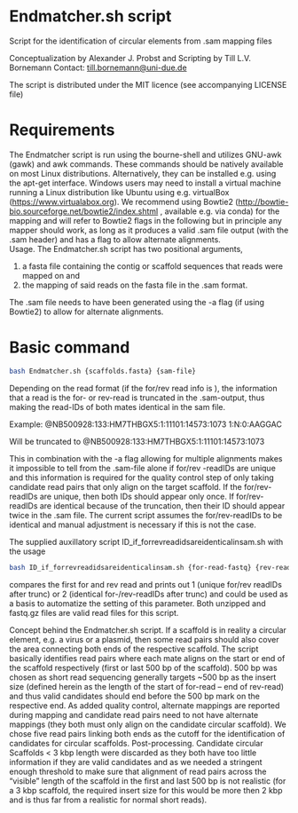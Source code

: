 # Endmatcher.sh script

Script for the identification of circular elements from .sam mapping files

Conceptualization by Alexander J. Probst and Scripting by Till L.V. Bornemann
Contact: till.bornemann@uni-due.de

The script is distributed under the MIT licence (see accompanying LICENSE file)

# Requirements
The Endmatcher script is run using the bourne-shell and utilizes GNU-awk (gawk) and awk commands. These commands should be natively available on most Linux distributions. Alternatively, they can be installed e.g. using the apt-get interface. Windows users may need to install a virtual machine running a Linux distribution like Ubuntu using e.g. virtualBox (https://www.virtualabox.org). We recommend using Bowtie2 (http://bowtie-bio.sourceforge.net/bowtie2/index.shtml , available e.g. via conda) for the mapping and will refer to Bowtie2 flags in the following but in principle any mapper should work, as long as it produces a valid .sam file output (with the .sam header) and has a flag to allow alternate alignments.   
Usage. The Endmatcher.sh script has two positional arguments, 

1) a fasta file containing the contig or scaffold sequences that reads were mapped on and 
2) the mapping of said reads on the fasta file in the .sam format. 

The .sam file needs to have been generated using the -a flag (if using Bowtie2) to allow for alternate alignments.

# Basic command 
```bash
bash Endmatcher.sh {scaffolds.fasta} {sam-file}
```
Depending on the read format (if the for/rev read info is ), the information that a read is the for- or rev-read is truncated in the .sam-output, thus making the read-IDs of both mates identical in the sam file. 

Example:
@NB500928:133:HM7THBGX5:1:11101:14573:1073 1:N:0:AAGGAC 

Will be truncated to 
@NB500928:133:HM7THBGX5:1:11101:14573:1073

This in combination with the -a flag allowing for multiple alignments makes it impossible to tell from the .sam-file alone if for/rev -readIDs are unique and this information is required for the quality control step of only taking candidate read pairs that only align on the target scaffold. If the for/rev-readIDs are unique, then both IDs should appear only once. If for/rev-readIDs are identical because of the truncation, then their ID should appear twice in the .sam file. The current script assumes the for/rev-readIDs to be identical and manual adjustment is necessary if this is not the case. 

The supplied auxillatory script ID_if_forrevreadidsareidenticalinsam.sh with the usage
```bash
bash ID_if_forrevreadidsareidenticalinsam.sh {for-read-fastq} {rev-read-fastq}
```
compares the first for and rev read and prints out 1 (unique for/rev readIDs after trunc) or 2 (identical for-/rev-readIDs after trunc) and could be used as a basis to automatize the setting of this parameter. Both unzipped and fastq.gz files are valid read files for this script.

Concept behind the Endmatcher.sh script. If a scaffold is in reality a circular element, e.g. a virus or a plasmid, then some read pairs should also cover the area connecting both ends of the respective scaffold. The script basically identifies read pairs where each mate aligns on the start or end of the scaffold respectively (first or last 500 bp of the scaffold). 500 bp was chosen as short read sequencing generally targets ~500 bp as the insert size (defined herein as the length of the start of for-read – end of rev-read) and thus valid candidates should end before the 500 bp mark on the respective end. As added quality control, alternate mappings are reported during mapping and candidate read pairs need to not have alternate mappings (they both must only align on the candidate circular scaffold). We chose five read pairs linking both ends as the cutoff for the identification of candidates for circular scaffolds.
Post-processing. Candidate circular Scaffolds < 3 kbp length were discarded as they both have too little information if they are valid candidates and as we needed a stringent enough threshold to make sure that alignment of read pairs across the “visible” length of the scaffold in the first and last 500 bp is not realistic (for a 3 kbp scaffold, the required insert size for this would be more then 2 kbp and is thus far from a realistic for normal short reads).


